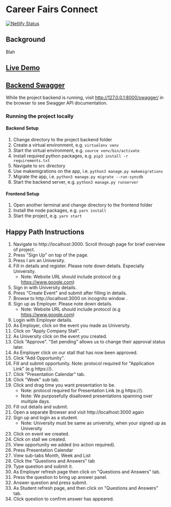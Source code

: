 # Career Fairs Connect

[![Netlify Status](https://api.netlify.com/api/v1/badges/c7578632-270b-422b-ab87-98cdce484a44/deploy-status)](https://app.netlify.com/sites/elastic-lichterman-7198a0/deploys)

## Background

Blah

## [Live Demo](https://elastic-lichterman-7198a0.netlify.app/)

## [Backend Swagger](http://ec2-13-55-22-199.ap-southeast-2.compute.amazonaws.com/swagger/)

While the project backend is running, visit http://127.0.0.1:8000/swagger/ in the browser to see Swagger API documentation.

### Running the project locally

#### Backend Setup

1. Change directory to the project backend folder
2. Create a virtual environment, e.g. `virtualenv venv`
3. Start the virtual environment, e.g. `source venv/bin/activate`
4. Install required python packages, e.g. `pip3 install -r requirements.txt`
5. Navigate to src directory
6. Use makemigrations on the app, i.e. `python3 manage.py makemigrations`
7. Migrate the app, i.e. `python3 manage.py migrate --run-syncdb`
8. Start the backend server, e.g. `python3 manage.py runserver`

#### Frontend Setup 

1. Open another terminal and change directory to the frontend folder
2. Install the node packages, e.g. `yarn install`
4. Start the project, e.g. `yarn start`

## Happy Path Instructions

1. Navigate to http://localhost:3000. Scroll through page for brief overview of project. 
2. Press "Sign Up" on top of the page.
3. Press I am an University.
4. Fill in details and register. Please note down details. Especially University. 
    * Note: Website URL should include protocol (e.g https://www.google.com)
6. Sign in with University details.
7. Press "Create Event" and submit after filling in details. 
8. Browse to http://localhost:3000 on incognito window .
9. Sign up as Employer. Please note down details. 
    * Note: Website URL should include protocol (e.g https://www.google.com)
11. Login with Employer details.
12. As Employer, click on the event you made as University.
13. Click on "Apply Company Stall".
14. As University click on the event you created.
15. Click "Approve". "Set pending" allows us to change their approval status later.
16. As Employer click on our stall that has now been approved.
17. Click "Add Opportunity".
18. Fill and submit opportunity. Note: protocol required for "Application Link" (e.g https://).
19. Click "Presentation Calendar" tab.
20. Click "Week" sub tab.
21. Click and drag time you want presentation to be. 
    * Note: protocol required for Presentation Link (e.g https://). 
    * Note: We purposefully disallowed presentations spanning over multiple days.
23. Fill out details and submit.
24. Open a separate Browser and visit http://localhost:3000 again
25. Sign up and login as a student. 
    * Note: University must be same as university, when your signed up as University
27. Click on event we created.
28. Click on stall we created.
29. View opportunity we added (no action required).
30. Press Presentation Calendar
31. View sub-tabs Month, Week and List	
32. Click the "Questions and Answers" tab
33. Type question and submit it.
34. As Employer refresh page then click on "Questions and Answers" tab.
35. Press the question to bring up answer panel.
36. Answer question and press submit.
37. As Student refresh page, and then click on "Questions and Answers" tab.
38. Click question to confirm answer has appeared.
